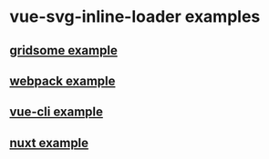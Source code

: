 # vue-svg-inline-loader examples

## [gridsome example](https://github.com/oliverfindl/vue-svg-inline-loader/tree/master/examples/gridsome)

## [webpack example](https://github.com/oliverfindl/vue-svg-inline-loader/tree/master/examples/webpack)

## [vue-cli example](https://github.com/oliverfindl/vue-svg-inline-loader/tree/master/examples/vue-cli)

## [nuxt example](https://github.com/oliverfindl/vue-svg-inline-loader/tree/master/examples/nuxt)
